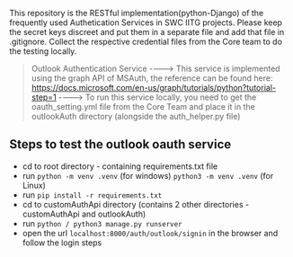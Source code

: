This repository is the RESTful implementation(python-Django) of the frequently used Authetication Services in SWC IITG projects.
Please keep the secret keys discreet and put them in a separate file and add that file in .gitignore. Collect the respective credential files from the Core team to do the testing locally.

> Outlook Authentication Service
----> This service is implemented using the graph API of MSAuth, the reference can be found here: https://docs.microsoft.com/en-us/graph/tutorials/python?tutorial-step=1
----> To run this service locally, you need to get the oauth_setting.yml file from the Core Team and place it in the outlookAuth directory (alongside the auth_helper.py file)
## Steps to test the outlook oauth service
* cd to root directory - containing requirements.txt file
* run ```python -m venv .venv``` (for windows) ```python3 -m venv .venv``` (for Linux)
* run ```pip install -r requirements.txt``` 
* cd to customAuthApi directory (contains 2 other directories - customAuthApi and outlookAuth)
* run ```python / python3 manage.py runserver```
* open the url `localhost:8000/auth/outlook/signin` in the browser and follow the login steps